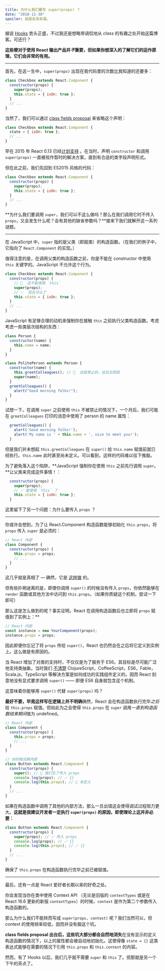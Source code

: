 ```yaml
---
title: 为什么我们要写 super(props) ？
date: "2018-11-30"
spoiler: 结尾处有彩蛋。
---
```


据说 [Hooks](https://reactjs.org/docs/hooks-intro.html) 势头正盛，不过我还是想略带调侃地从 _class_ 的有趣之处开始这篇博客。可还行？

**这些梗对于使用 React 输出产品并*不*重要，但如果你想深入的了解它们的运作原理，它们会非常的有用。**

---

首先，在这一生中，`super(props)` 出现在我代码里的次数比我知道的还要多：

```jsx {3}
class Checkbox extends React.Component {
  constructor(props) {
    super(props);
    this.state = { isOn: true };
  }
  // ...
}
```

当然了，我们可以通过 [class fields proposal](https://github.com/tc39/proposal-class-fields) 来省略这个声明：

```jsx
class Checkbox extends React.Component {
  state = { isOn: true };
  // ...
}
```

早在 2015 年 React 0.13 已经[计划支持](https://reactjs.org/blog/2015/01/27/react-v0.13.0-beta-1.html#es7-property-initializers) 。在当时，声明 `constructor` 和调用 `super(props)` 一直被视作暂时的解决方案，直到有合适的类字段声明形式。

但在此之前，我们先回到 ES2015 风格的代码：

```jsx {3}
class Checkbox extends React.Component {
  constructor(props) {
    super(props);
    this.state = { isOn: true };
  }
  // ...
}
```

**为什么我们要调用 `super`，我们可以不这么做吗？那么在我们调用它时不传入 `props`，又会发生什么呢？会有其他的缺省参数吗？**接来下我们就解开这一系列谜题。

---

在 JavaScript 中，`super` 指的是父类（即超类）的构造函数。（在我们的例子中，它指向了 `React.Component` 的实现。）

值得注意的是，在调用父类的构造函数之前，你是不能在 constructor 中使用 `this` 关键字的。JavaScript 不允许这个行为。

```jsx
class Checkbox extends React.Component {
  constructor(props) {
    // 🔴  还不能使用 `this`
    super(props);
    // ✅  现在可以了
    this.state = { isOn: true };
  }
  // ...
}
```

JavaScript 有足够合理的动机来强制你在接触 `this` 之前执行父类构造函数。考虑考虑一些类层次结构的东西：

```jsx
class Person {
  constructor(name) {
    this.name = name;
  }
}

class PolitePerson extends Person {
  constructor(name) {
    this.greetColleagues(); // 🔴  这是禁止的，往后见原因
    super(name);
  }
  greetColleagues() {
    alert("Good morning folks!");
  }
}
```

试想一下，在调用 `super` 之前使用 `this` 不被禁止的情况下，一个月后，我们可能在 `greetColleagues` 打印的消息中使用了 person 的 name 属性：

```jsx
  greetColleagues() {
    alert('Good morning folks!');
    alert('My name is ' + this.name + ', nice to meet you!');
  }
```

但是我们并未想起 `this.greetColleagues` 在 `super()` 给 `this.name` 赋值前就已经执行。`this.name` 此时甚至尚未定义。可以看到，这样的代码难以往下推敲。

为了避免落入这个陷阱，**JavaScript 强制你在使用 `this` 之前先行调用 `super`。**让父类来完成这件事情！：

```jsx
  constructor(props) {
    super(props);
    // ✅ 能使用 `this` 了
    this.state = { isOn: true };
  }
```

这里留下了另一个问题：为什么要传入 `props` ？

---

你或许会想到，为了让 React.Component 构造函数能够初始化 `this.props`，将 `props` 传入 `super` 是必须的：

```jsx
// React 內部
class Component {
  constructor(props) {
    this.props = props;
    // ...
  }
}
```

这几乎就是真相了 — 确然，它是 [这样做](https://github.com/facebook/react/blob/1d25aa5787d4e19704c049c3cfa985d3b5190e0d/packages/react/src/ReactBaseClasses.js#L22) 的。

但有些扑朔迷离的是，即便你调用 `super()` 的时候没有传入 `props`，你依然能够在 `render` 函数或其他方法中访问到 `this.props`。（如果你质疑这个机制，尝试一下即可）

那么这是怎么做到的呢？事实证明，React 在调用构造函数后也立即将 `props` 赋值到了实例上：\*\*

```jsx
// React 内部
const instance = new YourComponent(props);
instance.props = props;
```

因此即便你忘记了将 `props` 传给 `super()`，React 也仍然会在之后将它定义到实例上。这么做是有原因的。

当 React 增加了对类的支持时，不仅仅是为了服务于 ES6。其目标是尽可能广泛地支持类抽象。当时我们 [不清楚](https://reactjs.org/blog/2015/01/27/react-v0.13.0-beta-1.html#other-languages) ClojureScript，CoffeeScript，ES6，Fable，Scala.js，TypeScript 等解決方案是如何成功的实践组件定义的。因而 React 刻意地没有显式要求调用 `super()` —— 即便 ES6 自身就包含这个机制。

这意味着你能够用 `super()` 代替 `super(props)` 吗？

**最好不要，毕竟这样写在逻辑上并不明确**确然，React 会在构造函数执行完毕*之后*给 `this.props` 赋值。但如此为之会使得 `this.props` 在 `super` 调用*一直到构造函数结束期间*值为 undefined。

```jsx {14}
// React 內部
class Component {
  constructor(props) {
    this.props = props;
    // ...
  }
}

// 你的程式碼內部
class Button extends React.Component {
  constructor(props) {
    super(); // 😬 我们忘了传入 props
    console.log(props); // ✅ {}
    console.log(this.props); // 😬 未定义
  }
  // ...
}
```

如果在构造函数中调用了其他的内部方法，那么一旦出错这会使得调试过程阻力更大。**这就是我建议开发者一定执行 `super(props)` 的原因，即使理论上这并非必要：**

```jsx
class Button extends React.Component {
  constructor(props) {
    super(props); // ✅ 传入 props
    console.log(props); // ✅ {}
    console.log(this.props); // ✅ {}
  }
  // ...
}
```

确保了 `this.props` 在构造函数执行完毕之前已被赋值。

---

最后，还有一点是 React 爱好者长期以来的好奇之处。

你会发现当你在类中使用 Context API （无论是旧版的 `contextTypes` 或是在 React 16.6 更新的新版 `contextTypes`）的时候，`context` 是作为第二个参数传入构造函数的。

那么为什么我们不能转而写成 `super(props, context)` 呢？我们当然可以，但 context 的使用频率较低，因而并没有掘这个坑。

**class fields proposal 出台后，这些坑大部分都会自然地消失**在没有显示的定义构造函数的情况下，以上的属性都会被自动地初始化。这使得像 `state = {}` 这类表达式能够在需要的情况下引用 `this.props` 和 `this.context` 的内容。

然而，有了 Hooks 以后，我们几乎就不需要 `super` 和 `this` 了。但那就是另一个下午的茶点了。
